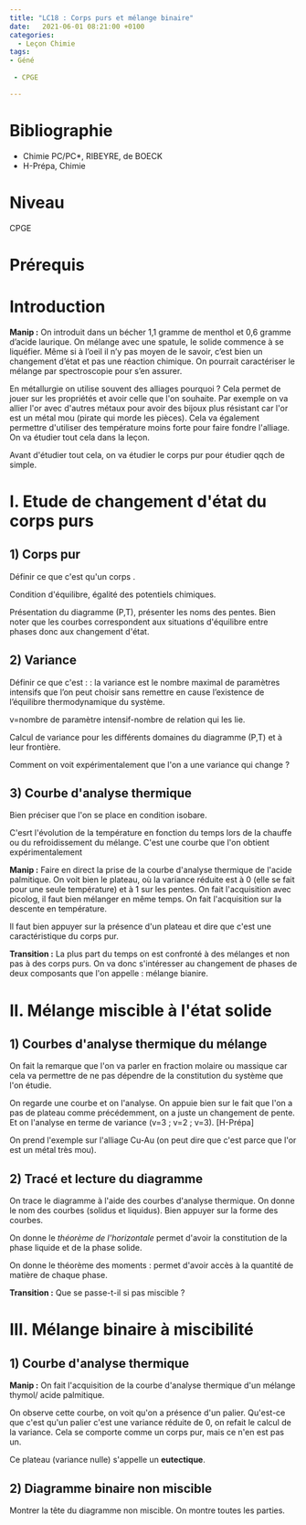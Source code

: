 ```yaml
---
title: "LC18 : Corps purs et mélange binaire"
date:   2021-06-01 08:21:00 +0100
categories:
  - Leçon Chimie
tags:
- Géné
 
 - CPGE

---
```

# Bibliographie

* Chimie PC/PC*, RIBEYRE, de BOECK
* H-Prépa, Chimie

# Niveau 
CPGE

# Prérequis

# Introduction

**Manip :** On introduit dans un bécher 1,1 gramme de menthol et 0,6 gramme d’acide
laurique. On mélange avec une spatule, le solide commence à se liquéfier. Même si à l’oeil
il n’y pas moyen de le savoir, c’est bien un changement d’état et pas une réaction chimique.
On pourrait caractériser le mélange par spectroscopie pour s’en assurer.

En métallurgie on utilise souvent des alliages pourquoi ? Cela permet de jouer sur les propriétés et avoir celle que l'on souhaite. Par exemple on va allier l'or avec d'autres métaux pour avoir des bijoux plus résistant car l'or est un métal mou (pirate qui morde les pièces). Cela va également permettre d'utiliser des température moins forte pour faire fondre l'alliage. On va étudier tout cela dans la leçon.

Avant d'étudier tout cela, on va étudier le corps pur pour étudier qqch de simple.
# I. Etude de changement d'état du corps purs
## 1) Corps pur
Définir ce que c'est qu'un corps .

Condition d'équilibre, égalité des potentiels chimiques. 

Présentation du diagramme (P,T), présenter les noms des pentes. Bien noter que les courbes correspondent aux situations d'équilibre entre phases donc aux changement d'état.

## 2) Variance
Définir ce que c'est : : la variance est le nombre maximal de paramètres intensifs que l’on peut choisir
sans remettre en cause l’existence de l’équilibre thermodynamique du système. 

v=nombre de paramètre intensif-nombre de relation qui les lie.

Calcul de variance pour les différents domaines du diagramme (P,T) et à leur frontière.

Comment on voit expérimentalement que l'on a une variance qui change ?

## 3) Courbe d'analyse thermique

Bien préciser que l'on se place en condition isobare.

C'esrt l'évolution de la température en fonction du temps lors de la chauffe ou du refroidissement du mélange. C'est une courbe que l'on obtient expérimentalement

**Manip :** Faire en direct la prise de la courbe d'analyse thermique de l'acide palmitique. On voit bien le plateau, où la variance réduite est à 0 (elle se fait pour une seule température) et à 1 sur les pentes. On fait l'acquisition avec picolog, il faut bien mélanger en même temps. On fait l'acquisition sur la descente en température.

Il faut bien appuyer sur la présence d'un plateau et dire que c'est une caractéristique du corps pur.


**Transition :** La plus part du temps on est confronté à des mélanges et non pas à des corps purs. On va donc s'intéresser au changement de phases de deux composants que l'on appelle : mélange bianire.

# II. Mélange miscible à l'état solide
## 1) Courbes d'analyse thermique du mélange
On fait la remarque que l'on va parler en fraction molaire ou massique car cela va permettre de ne pas dépendre de la constitution du système que l'on étudie.

On regarde une courbe et on l'analyse. On appuie bien sur le fait que l'on a pas de plateau comme précédemment, on a juste un changement de pente. Et on l'analyse en terme de variance (v=3 ; v=2 ; v=3). [H-Prépa]

On prend l'exemple sur l'alliage Cu-Au (on peut dire que c'est parce que l'or est un métal très mou).

## 2) Tracé et lecture du diagramme

On trace le diagramme à l'aide des courbes d'analyse thermique. On donne le nom des courbes (solidus et liquidus). 
Bien appuyer sur la forme des courbes.

On donne le *théorème de l'horizontale* permet d'avoir la constitution de la phase liquide et de la phase solide.

On donne le théorème des moments : permet d'avoir accès à la quantité de matière de chaque phase.

**Transition :** Que se passe-t-il si pas miscible ? 

# III. Mélange binaire à miscibilité 
## 1) Courbe d'analyse thermique 
**Manip :** On fait l'acquisition de la courbe d'analyse thermique d'un mélange thymol/ acide palmitique. 

On observe cette courbe, on voit qu'on a présence d'un palier. Qu'est-ce que c'est qu'un palier c'est une variance réduite de 0, on refait le calcul de la variance. Cela se comporte comme un corps pur, mais ce n'en est pas un.

Ce plateau (variance nulle) s'appelle un **eutectique**.

## 2) Diagramme binaire non miscible

Montrer la tête du diagramme non miscible. On montre toutes les parties. 

